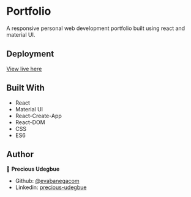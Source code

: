 # Portfolio

A responsive personal web development portfolio built using react and material UI.


## Deployment

[View live here](https://youthful-beaver-17085b.netlify.app/)

## Built With

- React
- Material UI
- React-Create-App
- React-DOM
- CSS
- ES6

## Author

👤 **Precious Udegbue**

- Github: [@evabanegacom](https://github.com/evabanegacom)
- Linkedin: [precious-udegbue](https://www.linkedin.com/in/precious-udegbue)
